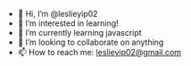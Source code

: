 - 👋 Hi, I’m @leslieyip02
- 👀 I’m interested in learning!
- 🌱 I’m currently learning javascript
- 💞️ I’m looking to collaborate on anything
- 📫 How to reach me: leslieyip02@gmail.com
